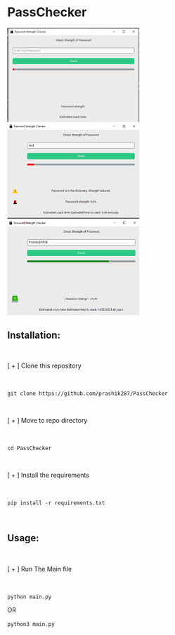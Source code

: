 #  PassChecker
<link rel="stylesheet" href="https://cdn.jsdelivr.net/npm/bootstrap@3.4.1/dist/css/bootstrap.min.css" integrity="sha384-HSMxcRTRxnN+Bdg0JdbxYKrThecOKuH5zCYotlSAcp1+c8xmyTe9GYg1l9a69psu" crossorigin="anonymous">

<div>
<img src="https://github.com/prashik287/PassChecker/blob/main/passcheck/images/Screenshot/1.png" alt="alt text" width="300"/>
<img src="https://github.com/prashik287/PassChecker/blob/main/passcheck/images/Screenshot/2.png" alt="alt text" width="300"/>
<img src="https://github.com/prashik287/PassChecker/blob/main/passcheck/images/Screenshot/3.png" alt="alt text" width="300"/>
</div>

<h2>Installation:</h2><br/>
<p>  [ + ]   Clone this repository</p><br/>

`git clone https://github.com/prashik287/PassChecker`

<br/>

<p>  [ + ]   Move to repo directory </p><br/>

`cd PassChecker`

<br/>

<p>  [ + ]   Install the requirements </p><br/>

`pip install -r requirements.txt`

<br/>

<h2>Usage:</h2><br/>

<p>  [ + ]   Run The Main file </p><br/>

`python main.py`

<p> OR </p>

`python3 main.py`
